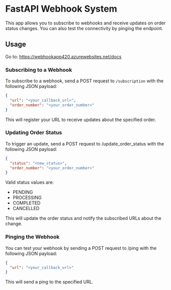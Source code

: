 # FastAPI Webhook System

This app allows you to subscribe to webhooks and receive updates on order status changes.
You can also test the connectivity by pinging the endpoint.


## Usage

Go to: <https://webhookapp420.azurewebsites.net/docs>

### Subscribing to a Webhook

To subscribe to a webhook, send a POST request to `/subscription` with the following JSON payload:

```json
{
  "url": "<your_callback_url>",
  "order_number": "<your_order_number>"
}
```

This will register your URL to receive updates about the specified order.

### Updating Order Status

To trigger an update, send a POST request to /update_order_status with the following JSON payload:

```json
{
  "status": "<new_status>",
  "order_number": "<your_order_number>"
}
```

Valid status values are:

- PENDING
- PROCESSING
- COMPLETED
- CANCELLED

This will update the order status and notify the subscribed URLs about the change.

### Pinging the Webhook

You can test your webhook by sending a POST request to /ping with the following JSON payload:

```json
{
  "url": "<your_callback_url>"
}
```

This will send a ping to the specified URL.
